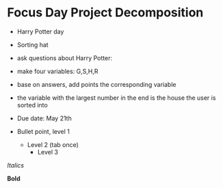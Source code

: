 # Focus Day Project Decomposition
* Harry Potter day
* Sorting hat 

* ask questions about Harry Potter:
* make four variables: G,S,H,R
* base on answers, add points the corresponding variable
* the variable with the largest number in the end is the house the user is sorted into

* Due date: May 21th

* Bullet point, level 1  
  * Level 2 (tab once)
    * Level 3

 
 *Italics*
 
 **Bold**
